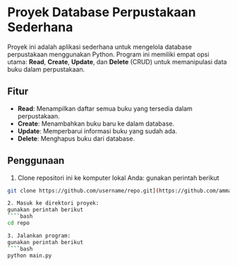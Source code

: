 # Proyek Database Perpustakaan Sederhana

Proyek ini adalah aplikasi sederhana untuk mengelola database perpustakaan menggunakan Python. Program ini memiliki empat opsi utama: **Read**, **Create**, **Update**, dan **Delete** (CRUD) untuk memanipulasi data buku dalam perpustakaan.

## Fitur

- **Read**: Menampilkan daftar semua buku yang tersedia dalam perpustakaan.
- **Create**: Menambahkan buku baru ke dalam database.
- **Update**: Memperbarui informasi buku yang sudah ada.
- **Delete**: Menghapus buku dari database.

## Penggunaan

1. Clone repositori ini ke komputer lokal Anda:
  gunakan perintah berikut
  ````bash
  git clone https://github.com/username/repo.git](https://github.com/ammangdzaky/SIMPLE-DATABASE-PERPUS.git

2. Masuk ke direktori proyek:
  gunakan perintah berikut
  ````bash
  cd repo

3. Jalankan program:
  gunakan perintah berikut
  ````bash
  python main.py
